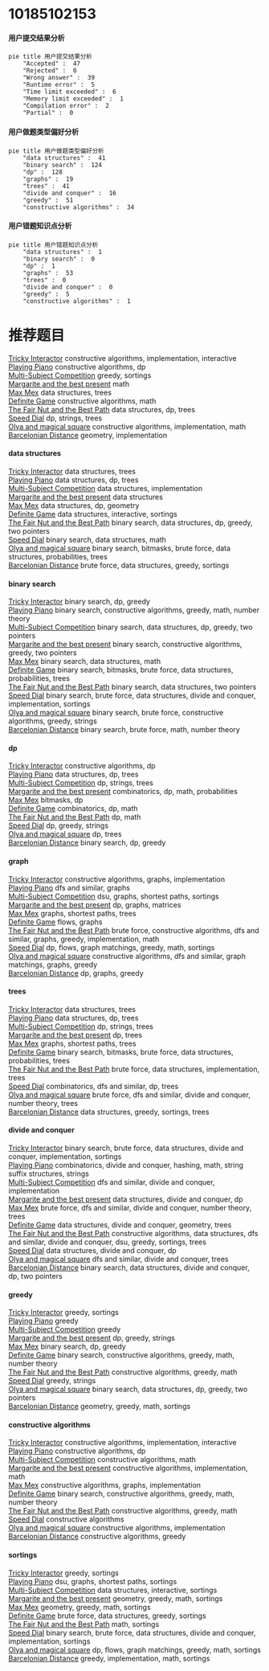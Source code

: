 # 10185102153
<!-- tabs:start -->
#### **用户提交结果分析**

```mermaid
pie title 用户提交结果分析
    "Accepted" :  47
    "Rejected" :  0
    "Wrong answer" :  39
    "Runtime error" :  5
    "Time limit exceeded" :  6
    "Memory limit exceeded" :  1
    "Compilation error" :  2
    "Partial" :  0
```
#### **用户做题类型偏好分析**

```mermaid
pie title 用户做题类型偏好分析
    "data structures" :  41
    "binary search" :  124
    "dp" :  128
    "graphs" :  19
    "trees" :  41
    "divide and conquer" :  16
    "greedy" :  51
    "constructive algorithms" :  34
```
#### **用户错题知识点分析**

```mermaid
pie title 用户错题知识点分析
    "data structures" :  1
    "binary search" :  0
    "dp" :  1
    "graphs" :  53
    "trees" :  0
    "divide and conquer" :  0
    "greedy" :  5
    "constructive algorithms" :  1
```
<!-- tabs:end -->
# 推荐题目
[Tricky Interactor](http://codeforces.com/problemset/problem/1081/F)		constructive algorithms,
                        implementation,
                        interactive		  
[Playing Piano](https://codeforces.com/contest/1079/problem/C)		constructive algorithms,
                        dp		  
[Multi-Subject Competition](http://codeforces.com/problemset/problem/1082/C)		greedy,
                        sortings		  
[Margarite and the best present](http://codeforces.com/problemset/problem/1080/B)		math		  
[Max Mex](http://codeforces.com/problemset/problem/1083/C)		data structures,
                        trees		  
[Definite Game](http://codeforces.com/problemset/problem/1081/A)		constructive algorithms,
                        math		  
[The Fair Nut and the Best Path](http://codeforces.com/problemset/problem/1083/A)		data structures,
                        dp,
                        trees		  
[Speed Dial](http://codeforces.com/problemset/problem/1082/F)		dp,
                        strings,
                        trees		  
[Olya and magical square](http://codeforces.com/problemset/problem/1080/D)		constructive algorithms,
                        implementation,
                        math		  
[Barcelonian Distance](https://codeforces.com/contest/1079/problem/D)		geometry,
                        implementation		  
<!-- tabs:start -->
#### **data structures**
[Tricky Interactor](http://codeforces.com/problemset/problem/1083/C)		data structures,
                        trees		  
[Playing Piano](http://codeforces.com/problemset/problem/1083/A)		data structures,
                        dp,
                        trees		  
[Multi-Subject Competition](http://codeforces.com/problemset/problem/1083/D)		data structures,
                        implementation		  
[Margarite and the best present](http://codeforces.com/problemset/problem/1083/F)		data structures		  
[Max Mex](http://codeforces.com/problemset/problem/1083/E)		data structures,
                        dp,
                        geometry		  
[Definite Game](http://codeforces.com/problemset/problem/1080/F)		data structures,
                        interactive,
                        sortings		  
[The Fair Nut and the Best Path](http://codeforces.com/problemset/problem/1492/C)		binary search,
                        data structures,
                        dp,
                        greedy,
                        two pointers		  
[Speed Dial](http://codeforces.com/problemset/problem/1490/G)		binary search,
                        data structures,
                        math		  
[Olya and magical square](http://codeforces.com/problemset/problem/1479/D)		binary search,
                        bitmasks,
                        brute force,
                        data structures,
                        probabilities,
                        trees		  
[Barcelonian Distance](http://codeforces.com/problemset/problem/1497/A)		brute force,
                        data structures,
                        greedy,
                        sortings		  
#### **binary search**
[Tricky Interactor](http://codeforces.com/problemset/problem/1082/E)		binary search,
                        dp,
                        greedy		  
[Playing Piano](http://codeforces.com/problemset/problem/1081/E)		binary search,
                        constructive algorithms,
                        greedy,
                        math,
                        number theory		  
[Multi-Subject Competition](http://codeforces.com/problemset/problem/1492/C)		binary search,
                        data structures,
                        dp,
                        greedy,
                        two pointers		  
[Margarite and the best present](http://codeforces.com/problemset/problem/1463/D)		binary search,
                        constructive algorithms,
                        greedy,
                        two pointers		  
[Max Mex](http://codeforces.com/problemset/problem/1490/G)		binary search,
                        data structures,
                        math		  
[Definite Game](http://codeforces.com/problemset/problem/1479/D)		binary search,
                        bitmasks,
                        brute force,
                        data structures,
                        probabilities,
                        trees		  
[The Fair Nut and the Best Path](http://codeforces.com/problemset/problem/1436/E)		binary search,
                        data structures,
                        two pointers		  
[Speed Dial](http://codeforces.com/problemset/problem/1461/D)		binary search,
                        brute force,
                        data structures,
                        divide and conquer,
                        implementation,
                        sortings		  
[Olya and magical square](http://codeforces.com/problemset/problem/1493/C)		binary search,
                        brute force,
                        constructive algorithms,
                        greedy,
                        strings		  
[Barcelonian Distance](http://codeforces.com/problemset/problem/1487/D)		binary search,
                        brute force,
                        math,
                        number theory		  
#### **dp**
[Tricky Interactor](https://codeforces.com/contest/1079/problem/C)		constructive algorithms,
                        dp		  
[Playing Piano](http://codeforces.com/problemset/problem/1083/A)		data structures,
                        dp,
                        trees		  
[Multi-Subject Competition](http://codeforces.com/problemset/problem/1082/F)		dp,
                        strings,
                        trees		  
[Margarite and the best present](http://codeforces.com/problemset/problem/107/B)		combinatorics,
                        dp,
                        math,
                        probabilities		  
[Max Mex](http://codeforces.com/problemset/problem/107/C)		bitmasks,
                        dp		  
[Definite Game](http://codeforces.com/problemset/problem/1081/C)		combinatorics,
                        dp,
                        math		  
[The Fair Nut and the Best Path](https://codeforces.com/contest/1078/problem/B)		dp,
                        math		  
[Speed Dial](http://codeforces.com/problemset/problem/1037/C)		dp,
                        greedy,
                        strings		  
[Olya and magical square](https://codeforces.com/contest/1078/problem/C)		dp,
                        trees		  
[Barcelonian Distance](http://codeforces.com/problemset/problem/1082/E)		binary search,
                        dp,
                        greedy		  
#### **graph**
[Tricky Interactor](http://codeforces.com/problemset/problem/1082/D)		constructive algorithms,
                        graphs,
                        implementation		  
[Playing Piano](http://codeforces.com/problemset/problem/107/A)		dfs and similar,
                        graphs		  
[Multi-Subject Competition](http://codeforces.com/problemset/problem/1081/D)		dsu,
                        graphs,
                        shortest paths,
                        sortings		  
[Margarite and the best present](http://codeforces.com/problemset/problem/107/D)		dp,
                        graphs,
                        matrices		  
[Max Mex](http://codeforces.com/problemset/problem/1051/F)		graphs,
                        shortest paths,
                        trees		  
[Definite Game](http://codeforces.com/problemset/problem/1082/G)		flows,
                        graphs		  
[The Fair Nut and the Best Path](http://codeforces.com/problemset/problem/1487/C)		brute force,
                        constructive algorithms,
                        dfs and similar,
                        graphs,
                        greedy,
                        implementation,
                        math		  
[Speed Dial](http://codeforces.com/problemset/problem/1437/C)		dp,
                        flows,
                        graph matchings,
                        greedy,
                        math,
                        sortings		  
[Olya and magical square](http://codeforces.com/problemset/problem/1470/D)		constructive algorithms,
                        dfs and similar,
                        graph matchings,
                        graphs,
                        greedy		  
[Barcelonian Distance](http://codeforces.com/problemset/problem/1476/C)		dp,
                        graphs,
                        greedy		  
#### **trees**
[Tricky Interactor](http://codeforces.com/problemset/problem/1083/C)		data structures,
                        trees		  
[Playing Piano](http://codeforces.com/problemset/problem/1083/A)		data structures,
                        dp,
                        trees		  
[Multi-Subject Competition](http://codeforces.com/problemset/problem/1082/F)		dp,
                        strings,
                        trees		  
[Margarite and the best present](https://codeforces.com/contest/1078/problem/C)		dp,
                        trees		  
[Max Mex](http://codeforces.com/problemset/problem/1051/F)		graphs,
                        shortest paths,
                        trees		  
[Definite Game](http://codeforces.com/problemset/problem/1479/D)		binary search,
                        bitmasks,
                        brute force,
                        data structures,
                        probabilities,
                        trees		  
[The Fair Nut and the Best Path](http://codeforces.com/problemset/problem/1511/C)		brute force,
                        data structures,
                        implementation,
                        trees		  
[Speed Dial](http://codeforces.com/problemset/problem/1499/F)		combinatorics,
                        dfs and similar,
                        dp,
                        trees		  
[Olya and magical square](http://codeforces.com/problemset/problem/1491/E)		brute force,
                        dfs and similar,
                        divide and conquer,
                        number theory,
                        trees		  
[Barcelonian Distance](http://codeforces.com/problemset/problem/1466/D)		data structures,
                        greedy,
                        sortings,
                        trees		  
#### **divide and conquer**
[Tricky Interactor](http://codeforces.com/problemset/problem/1461/D)		binary search,
                        brute force,
                        data structures,
                        divide and conquer,
                        implementation,
                        sortings		  
[Playing Piano](http://codeforces.com/problemset/problem/1466/G)		combinatorics,
                        divide and conquer,
                        hashing,
                        math,
                        string suffix structures,
                        strings		  
[Multi-Subject Competition](http://codeforces.com/problemset/problem/1490/D)		dfs and similar,
                        divide and conquer,
                        implementation		  
[Margarite and the best present](https://codeforces.com/contest/1483/problem/C)		data structures,
                        divide and conquer,
                        dp		  
[Max Mex](http://codeforces.com/problemset/problem/1491/E)		brute force,
                        dfs and similar,
                        divide and conquer,
                        number theory,
                        trees		  
[Definite Game](http://codeforces.com/problemset/problem/1303/G)		data structures,
                        divide and conquer,
                        geometry,
                        trees		  
[The Fair Nut and the Best Path](http://codeforces.com/problemset/problem/1494/D)		constructive algorithms,
                        data structures,
                        dfs and similar,
                        divide and conquer,
                        dsu,
                        greedy,
                        sortings,
                        trees		  
[Speed Dial](http://codeforces.com/problemset/problem/1482/E)		data structures,
                        divide and conquer,
                        dp		  
[Olya and magical square](http://codeforces.com/problemset/problem/566/C)		dfs and similar,
                        divide and conquer,
                        trees		  
[Barcelonian Distance](http://codeforces.com/problemset/problem/1428/F)		binary search,
                        data structures,
                        divide and conquer,
                        dp,
                        two pointers		  
#### **greedy**
[Tricky Interactor](http://codeforces.com/problemset/problem/1082/C)		greedy,
                        sortings		  
[Playing Piano](http://codeforces.com/problemset/problem/1082/B)		greedy		  
[Multi-Subject Competition](http://codeforces.com/problemset/problem/1023/C)		greedy		  
[Margarite and the best present](http://codeforces.com/problemset/problem/1037/C)		dp,
                        greedy,
                        strings		  
[Max Mex](http://codeforces.com/problemset/problem/1082/E)		binary search,
                        dp,
                        greedy		  
[Definite Game](http://codeforces.com/problemset/problem/1081/E)		binary search,
                        constructive algorithms,
                        greedy,
                        math,
                        number theory		  
[The Fair Nut and the Best Path](http://codeforces.com/problemset/problem/1042/C)		constructive algorithms,
                        greedy,
                        math		  
[Speed Dial](http://codeforces.com/problemset/problem/1083/B)		greedy,
                        strings		  
[Olya and magical square](http://codeforces.com/problemset/problem/1492/C)		binary search,
                        data structures,
                        dp,
                        greedy,
                        two pointers		  
[Barcelonian Distance](https://codeforces.com/contest/1496/problem/C)		geometry,
                        greedy,
                        math,
                        sortings		  
#### **constructive algorithms**
[Tricky Interactor](http://codeforces.com/problemset/problem/1081/F)		constructive algorithms,
                        implementation,
                        interactive		  
[Playing Piano](https://codeforces.com/contest/1079/problem/C)		constructive algorithms,
                        dp		  
[Multi-Subject Competition](http://codeforces.com/problemset/problem/1081/A)		constructive algorithms,
                        math		  
[Margarite and the best present](http://codeforces.com/problemset/problem/1080/D)		constructive algorithms,
                        implementation,
                        math		  
[Max Mex](http://codeforces.com/problemset/problem/1082/D)		constructive algorithms,
                        graphs,
                        implementation		  
[Definite Game](http://codeforces.com/problemset/problem/1081/E)		binary search,
                        constructive algorithms,
                        greedy,
                        math,
                        number theory		  
[The Fair Nut and the Best Path](http://codeforces.com/problemset/problem/1042/C)		constructive algorithms,
                        greedy,
                        math		  
[Speed Dial](http://codeforces.com/problemset/problem/1078/E)		constructive algorithms		  
[Olya and magical square](http://codeforces.com/problemset/problem/1081/B)		constructive algorithms,
                        implementation		  
[Barcelonian Distance](http://codeforces.com/problemset/problem/1493/A)		constructive algorithms,
                        greedy		  
#### **sortings**
[Tricky Interactor](http://codeforces.com/problemset/problem/1082/C)		greedy,
                        sortings		  
[Playing Piano](http://codeforces.com/problemset/problem/1081/D)		dsu,
                        graphs,
                        shortest paths,
                        sortings		  
[Multi-Subject Competition](http://codeforces.com/problemset/problem/1080/F)		data structures,
                        interactive,
                        sortings		  
[Margarite and the best present](https://codeforces.com/contest/1496/problem/C)		geometry,
                        greedy,
                        math,
                        sortings		  
[Max Mex](http://codeforces.com/problemset/problem/1495/A)		geometry,
                        greedy,
                        math,
                        sortings		  
[Definite Game](http://codeforces.com/problemset/problem/1497/A)		brute force,
                        data structures,
                        greedy,
                        sortings		  
[The Fair Nut and the Best Path](http://codeforces.com/problemset/problem/1427/A)		math,
                        sortings		  
[Speed Dial](http://codeforces.com/problemset/problem/1461/D)		binary search,
                        brute force,
                        data structures,
                        divide and conquer,
                        implementation,
                        sortings		  
[Olya and magical square](http://codeforces.com/problemset/problem/1437/C)		dp,
                        flows,
                        graph matchings,
                        greedy,
                        math,
                        sortings		  
[Barcelonian Distance](http://codeforces.com/problemset/problem/1473/A)		greedy,
                        implementation,
                        math,
                        sortings		  
<!-- tabs:end -->
